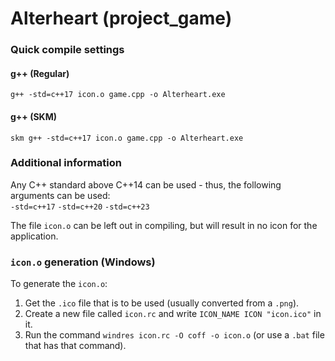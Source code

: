 # Alterheart (project_game)
### Quick compile settings
#### g++ (Regular)
```
g++ -std=c++17 icon.o game.cpp -o Alterheart.exe
```
#### g++ (SKM)
```
skm g++ -std=c++17 icon.o game.cpp -o Alterheart.exe
```
### Additional information
Any C++ standard above C++14 can be used - thus, the following arguments can be used:
<br>`-std=c++17` `-std=c++20` `-std=c++23`

The file `icon.o` can be left out in compiling, but will result in no icon for the application.

### `icon.o` generation (Windows)
To generate the `icon.o`:
1. Get the `.ico` file that is to be used (usually converted from a `.png`).
2. Create a new file called `icon.rc` and write `ICON_NAME ICON "icon.ico"` in it.
3. Run the command `windres icon.rc -O coff -o icon.o` (or use a `.bat` file that has that command).

